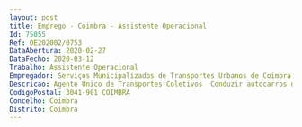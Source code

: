 ```yaml
--- 
layout: post
title: Emprego - Coimbra - Assistente Operacional
Id: 75055
Ref: OE202002/0753
DataAbertura: 2020-02-27
DataFecho: 2020-03-12
Trabalho: Assistente Operacional
Empregador: Serviços Municipalizados de Transportes Urbanos de Coimbra
Descricao: Agente Único de Transportes Coletivos  Conduzir autocarros de transportes de passageiros, segundo percursos preestabelecidos, atendendo, designadamente, à segurança e comodidade daqueles  Parar o autocarro, segundo indicação sonora de dentro do veículo ou por observação dos sinais feitos nas paragens, a fim de permitir a entrada e saída de passageiros  Cobrar bilhetes e verificar que os passageiros que transporta estão credenciados para o efeito  Informar os passageiros dos circuitos e tempos de viagem  Preencher e entregar diariamente no setor de transportes o boletim diário de viatura, mencionando o tipo de serviço, quilómetros efetuados e combustível introduzido  Tomar as providências necessárias com vista à reparação do veículo, em caso de avaria ou acidente  Assegurar o bom estado de funcionamento do veículo.
CodigoPostal: 3041-901 COIMBRA
Concelho: Coimbra
Distrito: Coimbra
--- 
```

